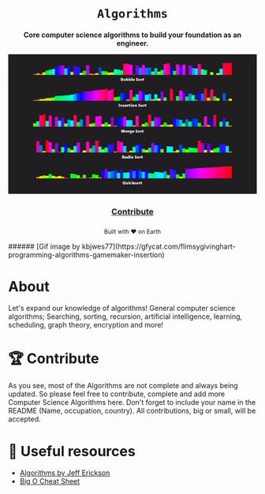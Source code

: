 <div align="center">

  <h1><code>Algorithms</code></h1>

  <strong>Core computer science algorithms to build your foundation as an engineer.</strong>

<p> <img src="https://github.com/unobatbayar/algorithms/blob/master/images/project7.gif" alt="By kbjwes77"> </p>
  <h3>
    <a href="https://github.com/unobatbayar/Algorithms/pull/new/master">Contribute</a>
  </h3>

  <sub>Built with ❤️️ on Earth</sub>
</div>
###### [Gif image by kbjwes77](https://gfycat.com/flimsygivinghart-programming-algorithms-gamemaker-insertion)

# About
Let's expand our knowledge of algorithms! General computer science algorithms; Searching, sorting, recursion, artificial intelligence, learning, scheduling, graph theory, encryption and more!

# 🏆 Contribute
As you see, most of the Algorithms are not complete and always being updated. So please feel free to contribute, complete and add more Computer Science Algorithms here. Don't forget to include your name in the README (Name, occupation, country). All contributions, big or small, will be accepted.

# 🎁 Useful resources
 - [Algorithms by Jeff Erickson](http://jeffe.cs.illinois.edu/teaching/algorithms/book/Algorithms-JeffE.pdf)
 - [Big O Cheat Sheet](https://www.bigocheatsheet.com/)
